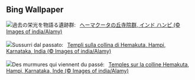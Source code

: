 ## Bing Wallpaper
![](https://www.bing.com/th?id=OHR.HemakutaHill_JA-JP9592522804_UHD.jpg&w=1000)過去の栄光を物語る遺跡群:&nbsp;&ensp;[ヘーマクータの丘寺院群, インド ハンピ (© Images of india/Alamy)](https://www.bing.com/th?id=OHR.HemakutaHill_JA-JP9592522804_UHD.jpg)
<br><br/>
![](https://www.bing.com/th?id=OHR.HemakutaHill_IT-IT1160628582_UHD.jpg&w=1000)Sussurri dal passato:&nbsp;&ensp;[Templi sulla collina di Hemakuta, Hampi, Karnataka, India (© Images of india/Alamy)](https://www.bing.com/th?id=OHR.HemakutaHill_IT-IT1160628582_UHD.jpg)
<br><br/>
![](https://www.bing.com/th?id=OHR.HemakutaHill_FR-FR6222241718_UHD.jpg&w=1000)Des murmures qui viennent du passé:&nbsp;&ensp;[Temples sur la colline Hemakuta, Hampi, Karnataka, Inde (© Images of india/Alamy)](https://www.bing.com/th?id=OHR.HemakutaHill_FR-FR6222241718_UHD.jpg)
<br><br/>
